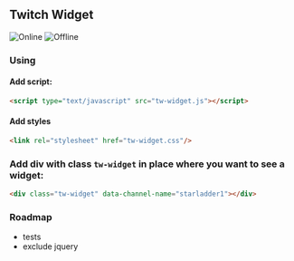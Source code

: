 ## Twitch Widget
![Online](http://drp.io/files/532eb0df98d97.png)
![Offline](http://drp.io/files/532eb072874f8.png "offline")
### Using
#### Add script:
```html
<script type="text/javascript" src="tw-widget.js"></script>
```
#### Add styles
```html
<link rel="stylesheet" href="tw-widget.css"/>
```
### Add div with class `tw-widget` in place where you want to see a widget:
```html
<div class="tw-widget" data-channel-name="starladder1"></div>
```

### Roadmap
- tests
- exclude jquery
